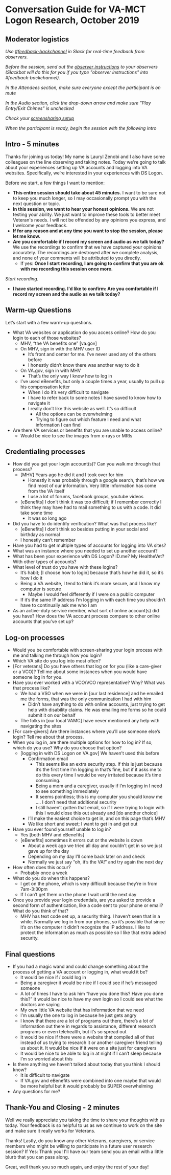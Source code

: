 # Conversation Guide for VA-MCT Logon Research, October 2019

## Moderator logistics

*Use [#feedback-backchannel](https://dsva.slack.com/messages/C40B45NJK/details/) in Slack for real-time feedback from observers.*

*Before the session, send out the [observer instructions](https://github.com/department-of-veterans-affairs/vets.gov-team/blob/master/Practice%20Areas/Research/Research%20Process%20and%20Templates/observer-instructions.md) to your observers (Slackbot will do this for you if you type "observer instructions" into #feedback-backchannel).*

*In the Attendees section, make sure everyone except the participant is on mute*

*In the Audio section, click the drop-down arrow and make sure "Play Entry/Exit Chimes" is unchecked*

*Check your [screensharing setup](https://github.com/department-of-veterans-affairs/vets.gov-team/blob/master/Practice%20Areas/remote-work/sharing-your-screen.md)*

*When the participant is ready, begin the session with the following intro*

## Intro - 5 minutes

Thanks for joining us today! My name is Lauryl Zenobi and I also have some colleagues on the line observing and taking notes. Today we're going to talk about your experiences setting up VA accounts and logging into VA websites. Specifically, we’re interested in your experiences with DS Logon. 

Before we start, a few things I want to mention:

- **This entire session should take about 45 minutes.** I want to be sure not to keep you much longer, so I may occasionally prompt you with the next question or topic.
- **In this session, we want to hear your honest opinions.** We are not testing your ability. We just want to improve these tools to better meet Veteran's needs. I will not be offended by any opinions you express, and I welcome your feedback.
- **If for any reason and at any time you want to stop the session, please let me know.** 
- **Are you comfortable if I record my screen and audio as we talk today?** We use the recordings to confirm that we have captured your opinions accurately. The recordings are destroyed after we complete analysis, and none of your comments will be attributed to you directly. 
    - If yes: **Once I start recording, I am going to confirm that you are ok with me recording this session once more.** 

*Start recording.*

- **I have started recording. I'd like to confirm: Are you comfortable if I record my screen and the audio as we talk today?**

## Warm-up Questions

Let’s start with a few warm-up questions.

- What VA websites or application do you access online? How do you login to each of those websites? 
  - MHV, “the VA benefits one” [va.gov]
  - On MHV, sign in with the MHV user ID
    - It’s front and center for me. I’ve never used any of the others before
    - I honestly didn’t know there was another way to do it
  - On VA.gov, sign in with MHV
    - That’s the only way I know how to log in
  - I’ve used eBenefits, but only a couple times a year, usually to pull up his compensation letter
    - When I do it’s very difficult to navigate
    - I have to refer back to some notes I have saved to know how to navigate it
    - I really don’t like this website as well. It’s so difficult
      - All the options can be overwhelming
      - Trying to figure out which feature I need and what information I can find
- Are there VA services or benefits that you are unable to access online?
  - Would be nice to see the images from x-rays or MRIs

## Credentialing processes

- How did you get your login account(s)? Can you walk me through that process?
  - [MHV] Years ago he did it and I took over for him
    - Honestly it was probably through a google search, that’s how we find most of our information. Very little information has come from the VA itself
    - I use a lot of forums, facebook groups, youtube videos
  - [eBenefits] I don’t think it was too difficult; if I remember correctly I think they may have had to mail something to us with a code. It did take some time
    - It was so long ago
- Did you have to do identify verification? What was that process like?
  - [eBenefits] I don’t think so besides putting in your social and birthday as normal
  - I honestly can’t remember
- Have you had to get multiple types of accounts for logging into VA sites?
- What was an instance where you needed to set up another account?
- What has been your experience with DS Logon? ID.me? My HealtheVet? With other types of accounts?
- What level of trust do you have with these logins?
  - It’s habit; [I choose how to login] because that’s how he did it, so it’s how I do it
  - Being a VA website, I tend to think it’s more secure, and I know my computer is secure
    - Maybe I would feel differently if I were on a public computer
  - If it’s the same IP address I’m logging in with each time you shouldn’t have to continually ask me who I am
- As an active-duty service member, what sort of online account(s) did you have? How does the VA account process compare to other online accounts that you’ve set up?

## Log-on processes

- Would you be comfortable with screen-sharing your login process with me and talking me through how you login?
- Which VA site do you log into most often?
- [For veterans] Do you have others that log on for you (like a care-giver or a VCO)? Tell me about some instances when you would have someone log in for you. 
- Have you ever worked with a VCO/VCO representative? Why? What was that process like?
  - We had a VSO when we were in [our last residence] and he emailed me the forms, that was the only communication I had with him
      - Didn’t have anything to do with online accounts, just trying to get help with disability claims. He was emailing me forms so he could submit it on our behalf
  - The folks in [our local VAMC] have never mentioned any help with navigating the sites
- [For care-givers] Are there instances where you’ll use someone else’s login? Tell me about that process.
- When you log in, are there multiple options for how to log in? If so, which do you use? Why do you choose that option?
  - [logging in with DS Logon on VA.gov] We haven’t used this before
    - Confirmation email
      - This seems like an extra security step. If this is just because it’s the first time I’m logging in that’s fine, but if it asks me to do this every time I would be very irritated because it’s time consuming.
      - Being a mom and a caregiver, usually if I’m logging in I need to see something immediately
      - It seems pointless; this is my computer you should know me …. I don’t need that additional security
      - I still haven’t gotten that email, so if I were trying to login with this I would close this out already and [do another choice]
    - I’ll make the easiest choice to get in, and on this page that’s MHV
    - We like short and sweet; I want to get in and get out
- Have you ever found yourself unable to log in?
  - Yes [both MHV and eBenefits]
  - [eBenefits] sometimes it errors out or the website is down
    - About a week ago we tried all day and couldn’t get in so we just gave up for the day
    - Depending on my day I’ll come back later on and check
    - Normally we just say “oh, it’s the VA!” and try again the next day
- How often does this occur? 
  - Probably once a week
- What do you do when this happens?
  - I get on the phone, which is very difficult because they’re in from 7am-3:30pm
  - If I can’t get them on the phone I wait until the next day
- Once you provide your login credentials, are you asked to provide a second form of authentication, like a code sent to your phone or email? What do you think of that?
  - MHV has text code set up, a security thing. I haven’t seen that in a while. Normally we log in from our phones, so it’s possible that since it’s on the computer it didn’t recognize the IP address. I like to protect the information as much as possible so I like that extra added security.

## Final questions
 
- If you had a magic wand and could change something about the process of getting a VA account or logging in, what would it be?
  - It would be nice if *I* could log in
  - Being a caregiver it would be nice if I could see if he’s messaged someone
  - A lot of times I have to ask him “have you done this? Have you done this?” it would be nice to have my own login so I could see what the doctors are saying
  - My own little VA website that has information that we need
  - I’m usually the one to log in because he just gets angry
  - I know that there are a lot of programs out there, there’s a lot of information out there in regards to assistance, different research programs or even telehealth, but it’s so spread out
  - It would be nice if there were a website that compiled all of that instead of us trying to research it or another caregiver friend telling us about it. It would be nice if it were on a site just for caregivers
  - It would be nice to be able to log in at night if I can’t sleep because I’m so worried about this
- Is there anything we haven’t talked about today that you think I should know?
  - It is difficult to navigate
  - If VA.gov and eBenefits were combined into one maybe that would be more helpful but it would probably be SUPER overwhelming
- Any questions for me? 

## Thank-You and Closing - 2 minutes

Well we really appreciate you taking the time to share your thoughts with us today. Your feedback is so helpful to us as we continue to work on the site and make sure it really works for Veterans.

Thanks! Lastly, do you know any other Veterans, caregivers, or service members who might be willing to participate in a future user research session? 
    If Yes: Thank you! I'll have our team send you an email with a little blurb that you can pass along. 

Great, well thank you so much again, and enjoy the rest of your day!
